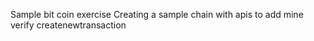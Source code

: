 Sample bit coin exercise 
Creating a sample chain 
with apis 
to add 
   mine 
   verify
   createnewtransaction 